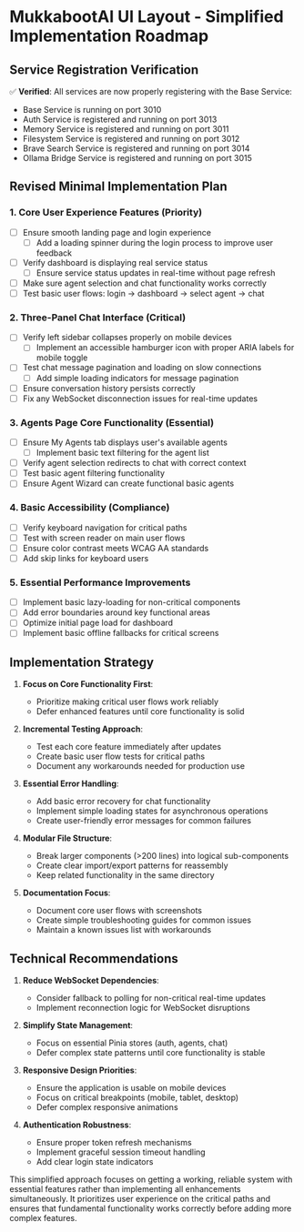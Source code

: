 # MukkabootAI UI Layout - Simplified Implementation Roadmap

## Service Registration Verification
✅ **Verified**: All services are now properly registering with the Base Service:
- Base Service is running on port 3010
- Auth Service is registered and running on port 3013
- Memory Service is registered and running on port 3011
- Filesystem Service is registered and running on port 3012
- Brave Search Service is registered and running on port 3014
- Ollama Bridge Service is registered and running on port 3015

## Revised Minimal Implementation Plan

### 1. Core User Experience Features (Priority)
- [ ] Ensure smooth landing page and login experience
  - [ ] Add a loading spinner during the login process to improve user feedback
- [ ] Verify dashboard is displaying real service status
  - [ ] Ensure service status updates in real-time without page refresh
- [ ] Make sure agent selection and chat functionality works correctly
- [ ] Test basic user flows: login → dashboard → select agent → chat

### 2. Three-Panel Chat Interface (Critical)
- [ ] Verify left sidebar collapses properly on mobile devices
  - [ ] Implement an accessible hamburger icon with proper ARIA labels for mobile toggle
- [ ] Test chat message pagination and loading on slow connections
  - [ ] Add simple loading indicators for message pagination
- [ ] Ensure conversation history persists correctly
- [ ] Fix any WebSocket disconnection issues for real-time updates

### 3. Agents Page Core Functionality (Essential)
- [ ] Ensure My Agents tab displays user's available agents
  - [ ] Implement basic text filtering for the agent list
- [ ] Verify agent selection redirects to chat with correct context
- [ ] Test basic agent filtering functionality 
- [ ] Ensure Agent Wizard can create functional basic agents

### 4. Basic Accessibility (Compliance)
- [ ] Verify keyboard navigation for critical paths
- [ ] Test with screen reader on main user flows
- [ ] Ensure color contrast meets WCAG AA standards
- [ ] Add skip links for keyboard users

### 5. Essential Performance Improvements
- [ ] Implement basic lazy-loading for non-critical components
- [ ] Add error boundaries around key functional areas
- [ ] Optimize initial page load for dashboard
- [ ] Implement basic offline fallbacks for critical screens

## Implementation Strategy

1. **Focus on Core Functionality First**:
   - Prioritize making critical user flows work reliably
   - Defer enhanced features until core functionality is solid

2. **Incremental Testing Approach**:
   - Test each core feature immediately after updates
   - Create basic user flow tests for critical paths
   - Document any workarounds needed for production use

3. **Essential Error Handling**:
   - Add basic error recovery for chat functionality
   - Implement simple loading states for asynchronous operations
   - Create user-friendly error messages for common failures

4. **Modular File Structure**:
   - Break larger components (>200 lines) into logical sub-components
   - Create clear import/export patterns for reassembly
   - Keep related functionality in the same directory

5. **Documentation Focus**:
   - Document core user flows with screenshots
   - Create simple troubleshooting guides for common issues
   - Maintain a known issues list with workarounds

## Technical Recommendations

1. **Reduce WebSocket Dependencies**:
   - Consider fallback to polling for non-critical real-time updates
   - Implement reconnection logic for WebSocket disruptions

2. **Simplify State Management**:
   - Focus on essential Pinia stores (auth, agents, chat)
   - Defer complex state patterns until core functionality is stable

3. **Responsive Design Priorities**:
   - Ensure the application is usable on mobile devices
   - Focus on critical breakpoints (mobile, tablet, desktop)
   - Defer complex responsive animations

4. **Authentication Robustness**:
   - Ensure proper token refresh mechanisms
   - Implement graceful session timeout handling
   - Add clear login state indicators

This simplified approach focuses on getting a working, reliable system with essential features rather than implementing all enhancements simultaneously. It prioritizes user experience on the critical paths and ensures that fundamental functionality works correctly before adding more complex features.